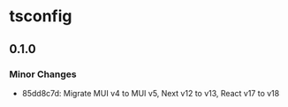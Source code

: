# tsconfig

## 0.1.0

### Minor Changes

- 85dd8c7d: Migrate MUI v4 to MUI v5, Next v12 to v13, React v17 to v18
